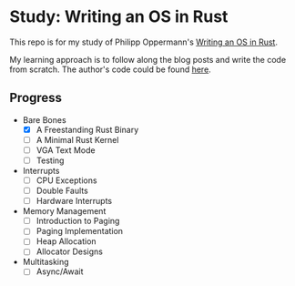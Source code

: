 # Study: Writing an OS in Rust
This repo is for my study of Philipp Oppermann's [Writing an OS in Rust](https://os.phil-opp.com/).

My learning approach is to follow along the blog posts and write the code from scratch. The author's code could be found [here](https://github.com/phil-opp/blog_os).

## Progress

- Bare Bones
  - [x] A Freestanding Rust Binary
  - [ ] A Minimal Rust Kernel
  - [ ] VGA Text Mode
  - [ ] Testing
- Interrupts
  - [ ] CPU Exceptions
  - [ ] Double Faults
  - [ ] Hardware Interrupts
- Memory Management
  - [ ] Introduction to Paging
  - [ ] Paging Implementation
  - [ ] Heap Allocation
  - [ ] Allocator Designs
- Multitasking
  - [ ] Async/Await

